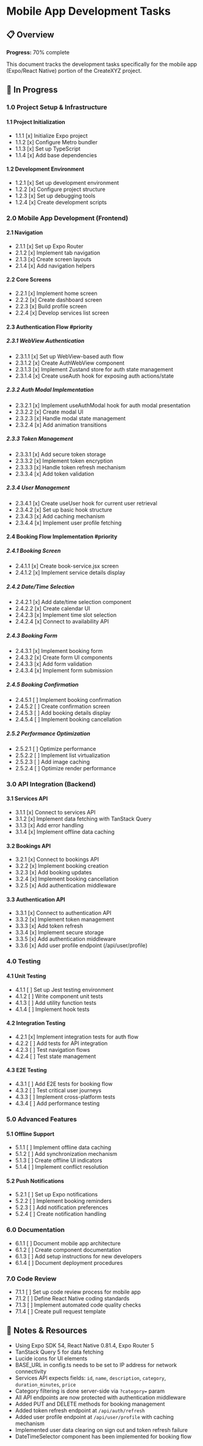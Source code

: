 # Mobile App Development Tasks

## 📋 Overview
**Progress:** 70% complete  

This document tracks the development tasks specifically for the mobile app (Expo/React Native) portion of the CreateXYZ project.

## 🔄 In Progress

### 1.0 Project Setup & Infrastructure
#### 1.1 Project Initialization
- 1.1.1 [x] Initialize Expo project
- 1.1.2 [x] Configure Metro bundler
- 1.1.3 [x] Set up TypeScript
- 1.1.4 [x] Add base dependencies

#### 1.2 Development Environment
- 1.2.1 [x] Set up development environment
- 1.2.2 [x] Configure project structure
- 1.2.3 [x] Set up debugging tools
- 1.2.4 [x] Create development scripts

### 2.0 Mobile App Development (Frontend)
#### 2.1 Navigation
- 2.1.1 [x] Set up Expo Router
- 2.1.2 [x] Implement tab navigation
- 2.1.3 [x] Create screen layouts
- 2.1.4 [x] Add navigation helpers

#### 2.2 Core Screens
- 2.2.1 [x] Implement home screen
- 2.2.2 [x] Create dashboard screen
- 2.2.3 [x] Build profile screen
- 2.2.4 [x] Develop services list screen

#### 2.3 Authentication Flow #priority
##### 2.3.1 WebView Authentication
- 2.3.1.1 [x] Set up WebView-based auth flow
- 2.3.1.2 [x] Create AuthWebView component
- 2.3.1.3 [x] Implement Zustand store for auth state management
- 2.3.1.4 [x] Create useAuth hook for exposing auth actions/state

##### 2.3.2 Auth Modal Implementation
- 2.3.2.1 [x] Implement useAuthModal hook for auth modal presentation
- 2.3.2.2 [x] Create modal UI
- 2.3.2.3 [x] Handle modal state management
- 2.3.2.4 [x] Add animation transitions

##### 2.3.3 Token Management
- 2.3.3.1 [x] Add secure token storage
- 2.3.3.2 [x] Implement token encryption
- 2.3.3.3 [x] Handle token refresh mechanism
- 2.3.3.4 [x] Add token validation

##### 2.3.4 User Management
- 2.3.4.1 [x] Create useUser hook for current user retrieval
- 2.3.4.2 [x] Set up basic hook structure
- 2.3.4.3 [x] Add caching mechanism
- 2.3.4.4 [x] Implement user profile fetching

#### 2.4 Booking Flow Implementation #priority
##### 2.4.1 Booking Screen
- 2.4.1.1 [x] Create book-service.jsx screen
- 2.4.1.2 [x] Implement service details display

##### 2.4.2 Date/Time Selection
- 2.4.2.1 [x] Add date/time selection component
- 2.4.2.2 [x] Create calendar UI
- 2.4.2.3 [x] Implement time slot selection
- 2.4.2.4 [x] Connect to availability API

##### 2.4.3 Booking Form
- 2.4.3.1 [x] Implement booking form
- 2.4.3.2 [x] Create form UI components
- 2.4.3.3 [x] Add form validation
- 2.4.3.4 [x] Implement form submission


##### 2.4.5 Booking Confirmation
- 2.4.5.1 [ ] Implement booking confirmation
- 2.4.5.2 [ ] Create confirmation screen
- 2.4.5.3 [ ] Add booking details display
- 2.4.5.4 [ ] Implement booking cancellation


##### 2.5.2 Performance Optimization
- 2.5.2.1 [ ] Optimize performance
- 2.5.2.2 [ ] Implement list virtualization
- 2.5.2.3 [ ] Add image caching
- 2.5.2.4 [ ] Optimize render performance

### 3.0 API Integration (Backend)
#### 3.1 Services API
- 3.1.1 [x] Connect to services API
- 3.1.2 [x] Implement data fetching with TanStack Query
- 3.1.3 [x] Add error handling
- 3.1.4 [x] Implement offline data caching

#### 3.2 Bookings API
- 3.2.1 [x] Connect to bookings API
- 3.2.2 [x] Implement booking creation
- 3.2.3 [x] Add booking updates
- 3.2.4 [x] Implement booking cancellation
- 3.2.5 [x] Add authentication middleware

#### 3.3 Authentication API
- 3.3.1 [x] Connect to authentication API
- 3.3.2 [x] Implement token management
- 3.3.3 [x] Add token refresh
- 3.3.4 [x] Implement secure storage
- 3.3.5 [x] Add authentication middleware
- 3.3.6 [x] Add user profile endpoint (/api/user/profile)

### 4.0 Testing
#### 4.1 Unit Testing
- 4.1.1 [ ] Set up Jest testing environment
- 4.1.2 [ ] Write component unit tests
- 4.1.3 [ ] Add utility function tests
- 4.1.4 [ ] Implement hook tests

#### 4.2 Integration Testing
- 4.2.1 [x] Implement integration tests for auth flow
- 4.2.2 [ ] Add tests for API integration
- 4.2.3 [ ] Test navigation flows
- 4.2.4 [ ] Test state management

#### 4.3 E2E Testing
- 4.3.1 [ ] Add E2E tests for booking flow
- 4.3.2 [ ] Test critical user journeys
- 4.3.3 [ ] Implement cross-platform tests
- 4.3.4 [ ] Add performance testing

### 5.0 Advanced Features
#### 5.1 Offline Support
- 5.1.1 [ ] Implement offline data caching
- 5.1.2 [ ] Add synchronization mechanism
- 5.1.3 [ ] Create offline UI indicators
- 5.1.4 [ ] Implement conflict resolution

#### 5.2 Push Notifications
- 5.2.1 [ ] Set up Expo notifications
- 5.2.2 [ ] Implement booking reminders
- 5.2.3 [ ] Add notification preferences
- 5.2.4 [ ] Create notification handling

### 6.0 Documentation
- 6.1.1 [ ] Document mobile app architecture
- 6.1.2 [ ] Create component documentation
- 6.1.3 [ ] Add setup instructions for new developers
- 6.1.4 [ ] Document deployment procedures

### 7.0 Code Review
- 7.1.1 [ ] Set up code review process for mobile app
- 7.1.2 [ ] Define React Native coding standards
- 7.1.3 [ ] Implement automated code quality checks
- 7.1.4 [ ] Create pull request template

## 📌 Notes & Resources
- Using Expo SDK 54, React Native 0.81.4, Expo Router 5
- TanStack Query 5 for data fetching
- Lucide icons for UI elements
- BASE_URL in config.ts needs to be set to IP address for network connectivity
- Services API expects fields: `id`, `name`, `description`, `category`, `duration_minutes`, `price`
- Category filtering is done server-side via `?category=` param
- All API endpoints are now protected with authentication middleware
- Added PUT and DELETE methods for booking management
- Added token refresh endpoint at `/api/auth/refresh`
- Added user profile endpoint at `/api/user/profile` with caching mechanism
- Implemented user data clearing on sign out and token refresh failure
- DateTimeSelector component has been implemented for booking flow